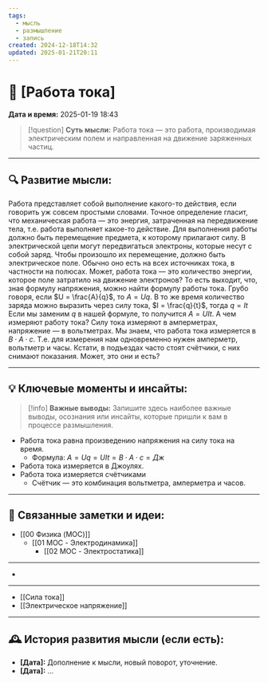 ```yaml
---
tags:
  - мысль
  - размышление
  - запись
created: 2024-12-18T14:32
updated: 2025-01-21T20:11
---
```


# 💭  [Работа тока]

**Дата и время:** 2025-01-19 18:43

> [!question] **Суть мысли:**
> Работа тока — это работа, производимая электрическим полем и направленная на движение заряженных частиц.

---

## 🔍 Развитие мысли:

 Работа представляет собой выполнение какого-то действия, если говорить уж совсем простыми словами. Точное определение гласит, что механическая работа — это энергия, затраченная на передвижение тела, т.е. работа выполняет какое-то действие.
Для выполнения работы должно быть перемещение предмета, к которому прилагают силу.
В электрической цепи могут передвигаться электроны, которые несут с собой заряд.
Чтобы произошло их перемещение, должно быть электрическое поле. Обычно оно есть на всех источниках тока, в частности на полюсах.
Может, работа тока — это количество энергии, которое поле затратило на движение электронов?
То есть выходит, что, зная формулу напряжения, можно найти формулу работы тока. Грубо говоря, если $U = \frac{A}{q}$, то $A = Uq$.
В то же время количество заряда можно выразить через силу тока, $I = \frac{q}{t}$, тогда $q = It$
Если мы заменим $q$ в нашей формуле, то получится $A=UIt$.
А чем измеряют работу тока? Силу тока измеряют в амперметрах, напряжение — в вольтметрах. Мы знаем, что работа тока измеряется в $В \cdot А \cdot с$. Т.е. для измерения нам одновременно нужен амперметр, вольтметр и часы.
Кстати, в подъездах часто стоят счётчики, с них снимают показания. Может, это они и есть? 

---

## 💡 Ключевые моменты и инсайты:

> [!info] **Важные выводы:**
> Запишите здесь наиболее важные выводы, осознания или инсайты, которые пришли к вам в процессе размышления.

- Работа тока равна произведению напряжения на силу тока на время.
	- Формула: $A = Uq = UIt = В \cdot А \cdot с = Дж$
- Работа тока измеряется в Джоулях.
- Работа тока измеряется счётчиками
	- Счётчик — это комбинация вольтметра, амперметра и часов.

---

## 🔄 Связанные заметки и идеи:

- [[00 Физика (MOC)]]
	- [[01 MOC - Электродинамика]]
		- [[02 MOC - Электростатика]]

- - -

- 

- - -

- [[Сила тока]]
- [[Электрическое напряжение]]

---

## 🕰️ История развития мысли (если есть):

* **[Дата]:**  Дополнение к мысли, новый поворот, уточнение.
* **[Дата]:**  ...